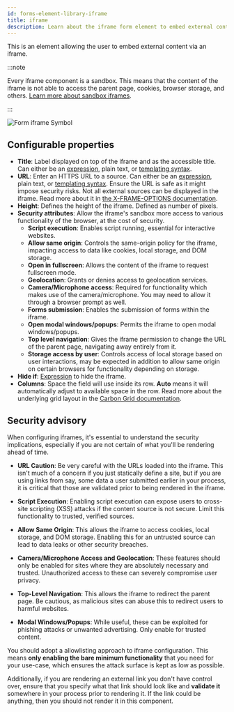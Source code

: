 ```yaml
---
id: forms-element-library-iframe
title: iframe
description: Learn about the iframe form element to embed external content.
---
```


This is an element allowing the user to embed external content via an iframe.

:::note

Every iframe component is a sandbox. This means that the content of the iframe is not able to access the parent page, cookies, browser storage, and others. [Learn more about sandbox iframes](https://www.w3schools.com/tags/att_iframe_sandbox.asp).

:::

<img src="/img/form-icons/form-iframe.svg" alt="Form iframe Symbol" />

## Configurable properties

- **Title**: Label displayed on top of the iframe and as the accessible title. Can either be an [expression](../../feel/language-guide/feel-expressions-introduction.md), plain text, or [templating syntax](../configuration/forms-config-templating-syntax.md).
- **URL**: Enter an HTTPS URL to a source. Can either be an [expression](../../feel/language-guide/feel-expressions-introduction.md), plain text, or [templating syntax](../configuration/forms-config-templating-syntax.md). Ensure the URL is safe as it might impose security risks. Not all external sources can be displayed in the iframe. Read more about it in [the X-FRAME-OPTIONS documentation](https://developer.mozilla.org/en-US/docs/Web/HTTP/Headers/X-Frame-Options).
- **Height**: Defines the height of the iframe. Defined as number of pixels.
- **Security attributes**: Allow the iframe's sandbox more access to various functionality of the browser, at the cost of security.
  - **Script execution**: Enables script running, essential for interactive websites.
  - **Allow same origin**: Controls the same-origin policy for the iframe, impacting access to data like cookies, local storage, and DOM storage.
  - **Open in fullscreen**: Allows the content of the iframe to request fullscreen mode.
  - **Geolocation**: Grants or denies access to geolocation services.
  - **Camera/Microphone access**: Required for functionality which makes use of the camera/microphone. You may need to allow it through a browser prompt as well.
  - **Forms submission**: Enables the submission of forms within the iframe.
  - **Open modal windows/popups**: Permits the iframe to open modal windows/popups.
  - **Top level navigation**: Gives the iframe permission to change the URL of the parent page, navigating away entirely from it.
  - **Storage access by user**: Controls access of local storage based on user interactions, may be expected in addition to allow same origin on certain browsers for functionality depending on storage.
- **Hide if**: [Expression](../../feel/language-guide/feel-expressions-introduction.md) to hide the iframe.
- **Columns**: Space the field will use inside its row. **Auto** means it will automatically adjust to available space in the row. Read more about the underlying grid layout in the [Carbon Grid documentation](https://carbondesignsystem.com/guidelines/2x-grid/overview).

## Security advisory

When configuring iframes, it's essential to understand the security implications, especially if you are not certain of what you'll be rendering ahead of time.

- **URL Caution**: Be very careful with the URLs loaded into the iframe. This isn't much of a concern if you just statically define a site, but if you are using links from say, some data a user submitted earlier in your process, it is critical that those are validated prior to being rendered in the iframe.

- **Script Execution**: Enabling script execution can expose users to cross-site scripting (XSS) attacks if the content source is not secure. Limit this functionality to trusted, verified sources.

- **Allow Same Origin**: This allows the iframe to access cookies, local storage, and DOM storage. Enabling this for an untrusted source can lead to data leaks or other security breaches.

- **Camera/Microphone Access and Geolocation**: These features should only be enabled for sites where they are absolutely necessary and trusted. Unauthorized access to these can severely compromise user privacy.

- **Top-Level Navigation**: This allows the iframe to redirect the parent page. Be cautious, as malicious sites can abuse this to redirect users to harmful websites.

- **Modal Windows/Popups**: While useful, these can be exploited for phishing attacks or unwanted advertising. Only enable for trusted content.

You should adopt a allowlisting approach to iframe configuration. This means **only enabling the bare minimum functionality** that you need for your use-case, which ensures the attack surface is kept as low as possible.

Additionally, if you are rendering an external link you don't have control over, ensure that you specify what that link should look like and **validate it** somewhere in your process prior to rendering it. If the link could be anything, then you should not render it in this component.

